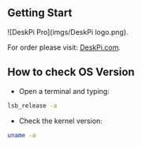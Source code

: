 ## Getting Start  
![DeskPi Pro](imgs/DeskPi logo.png).

For order please visit: [DeskPi.com](https://www.deskpi.com/).

## How to check OS Version
* Open a terminal and typing:
```bash
lsb_release -a
```
* Check the kernel version:
```bash
uname -a
```

